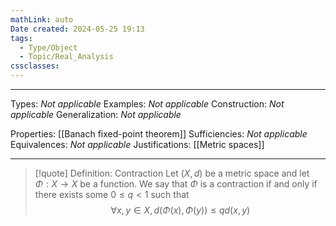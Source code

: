 ```yaml
---
mathLink: auto
Date created: 2024-05-25 19:13
tags:
  - Type/Object
  - Topic/Real_Analysis
cssclasses:
---
```


---  

Types: _Not applicable_
Examples: _Not applicable_
Construction: _Not applicable_
Generalization: _Not applicable_

Properties: [[Banach fixed-point theorem]]
Sufficiencies: _Not applicable_
Equivalences: _Not applicable_
Justifications: [[Metric spaces]]

---

> [!quote] Definition: Contraction
> Let $(X,d)$ be a metric space and let $\Phi: X\to X$ be a function. We say that $\Phi$ is a contraction if and only if there exists some $0\leq q<1$ such that $$ \forall x,y \in X, d(\Phi(x),\Phi(y))\leq qd(x,y) $$



